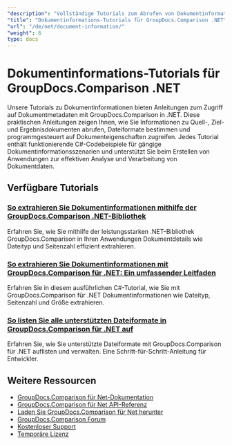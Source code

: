 ```yaml
---
"description": "Vollständige Tutorials zum Abrufen von Dokumentinformationen und unterstützten Formaten mit GroupDocs.Comparison für .NET."
"title": "Dokumentinformations-Tutorials für GroupDocs.Comparison .NET"
"url": "/de/net/document-information/"
"weight": 6
type: docs
---
```

# Dokumentinformations-Tutorials für GroupDocs.Comparison .NET

Unsere Tutorials zu Dokumentinformationen bieten Anleitungen zum Zugriff auf Dokumentmetadaten mit GroupDocs.Comparison in .NET. Diese praktischen Anleitungen zeigen Ihnen, wie Sie Informationen zu Quell-, Ziel- und Ergebnisdokumenten abrufen, Dateiformate bestimmen und programmgesteuert auf Dokumenteigenschaften zugreifen. Jedes Tutorial enthält funktionierende C#-Codebeispiele für gängige Dokumentinformationsszenarien und unterstützt Sie beim Erstellen von Anwendungen zur effektiven Analyse und Verarbeitung von Dokumentdaten.

## Verfügbare Tutorials

### [So extrahieren Sie Dokumentinformationen mithilfe der GroupDocs.Comparison .NET-Bibliothek](./extract-info-groupdocs-comparison-dotnet/)
Erfahren Sie, wie Sie mithilfe der leistungsstarken .NET-Bibliothek GroupDocs.Comparison in Ihren Anwendungen Dokumentdetails wie Dateityp und Seitenzahl effizient extrahieren.

### [So extrahieren Sie Dokumentinformationen mit GroupDocs.Comparison für .NET: Ein umfassender Leitfaden](./extract-document-info-groupdocs-comparison-net/)
Erfahren Sie in diesem ausführlichen C#-Tutorial, wie Sie mit GroupDocs.Comparison für .NET Dokumentinformationen wie Dateityp, Seitenzahl und Größe extrahieren.

### [So listen Sie alle unterstützten Dateiformate in GroupDocs.Comparison für .NET auf](./mastering-groupdocs-comparison-list-supported-formats/)
Erfahren Sie, wie Sie unterstützte Dateiformate mit GroupDocs.Comparison für .NET auflisten und verwalten. Eine Schritt-für-Schritt-Anleitung für Entwickler.

## Weitere Ressourcen

- [GroupDocs.Comparison für Net-Dokumentation](https://docs.groupdocs.com/comparison/net/)
- [GroupDocs.Comparison für Net API-Referenz](https://reference.groupdocs.com/comparison/net/)
- [Laden Sie GroupDocs.Comparison für Net herunter](https://releases.groupdocs.com/comparison/net/)
- [GroupDocs.Comparison Forum](https://forum.groupdocs.com/c/comparison)
- [Kostenloser Support](https://forum.groupdocs.com/)
- [Temporäre Lizenz](https://purchase.groupdocs.com/temporary-license/)